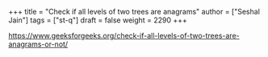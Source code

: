 +++
title = "Check if all levels of two trees are anagrams"
author = ["Seshal Jain"]
tags = ["st-q"]
draft = false
weight = 2290
+++

<https://www.geeksforgeeks.org/check-if-all-levels-of-two-trees-are-anagrams-or-not/>

